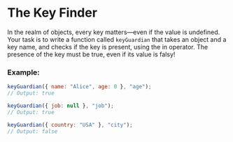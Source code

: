 # The Key Finder

In the realm of objects, every key matters—even if the value is undefined. Your task is to write a function called `keyGuardian` that takes an object and a key name, and checks if the key is present, using the in operator. The presence of the key must be true, even if its value is falsy!

### Example:

```js
keyGuardian({ name: "Alice", age: 0 }, "age");
// Output: true

keyGuardian({ job: null }, "job");
// Output: true

keyGuardian({ country: "USA" }, "city");
// Output: false
```

